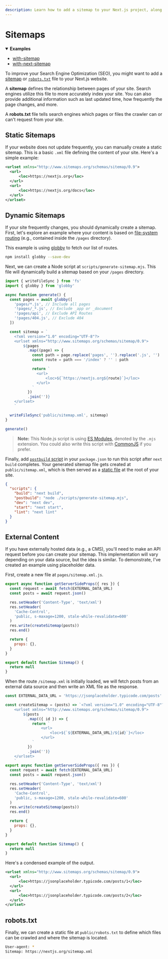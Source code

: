 ```yaml
---
description: Learn how to add a sitemap to your Next.js project, along with a robots.txt file for optimal SEO.
---
```


# Sitemaps

<details open>
  <summary><b>Examples</b></summary>
  <ul>
    <li><a href="https://github.com/vercel/next.js/tree/canary/examples/with-sitemap">with-sitemap</a></li>
    <li><a href="https://github.com/vercel/next.js/tree/canary/examples/with-next-sitemap">with-next-sitemap</a></li>
  </ul>
</details>

To improve your Search Engine Optimization (SEO), you might want to add a [sitemap](https://developers.google.com/search/docs/advanced/sitemaps/build-sitemap) or [`robots.txt`](https://developers.google.com/search/docs/advanced/robots/intro) file to your Next.js website.

A **sitemap** defines the relationship between pages of your site. Search engines utilize
this file to more accurately index your site. You can also provide additional information
such as last updated time, how frequently the page changes, and more.

A **robots.txt** file tells search engines which pages or files the crawler can or can't request from your site.

## Static Sitemaps

If your website does not update frequently, you can manually create a static sitemap.
This is a basic `.xml` file defining the content of your site. Here's a simple example:

```xml
<urlset xmlns="http://www.sitemaps.org/schemas/sitemap/0.9">
  <url>
      <loc>https://nextjs.org</loc>
  </url>
  <url>
      <loc>https://nextjs.org/docs</loc>
  </url>
</urlset>
```

## Dynamic Sitemaps

If your site frequently changes, you should dynamically create a sitemap. First, let's explore an example where your content is based on [file-system routing](/docs/routing/introduction.md) (e.g., contained inside the `/pages` directory).

This example is using [globby](https://github.com/sindresorhus/globby) to fetch our list of routes.

```bash
npm install globby --save-dev
```

Next, we can create a Node script at `scripts/generate-sitemap.mjs`.
This file will dynamically build a sitemap based on your `/pages` directory.

```js
import { writeFileSync } from 'fs'
import { globby } from 'globby'

async function generate() {
  const pages = await globby([
    'pages/*.js', // Include all pages
    '!pages/_*.js', // Exclude _app or _document
    '!pages/api', // Exclude API Routes
    '!pages/404.js', // Exclude 404
  ])

  const sitemap = `
    <?xml version="1.0" encoding="UTF-8"?>
    <urlset xmlns="http://www.sitemaps.org/schemas/sitemap/0.9">
        ${pages
          .map((page) => {
            const path = page.replace('pages', '').replace('.js', '')
            const route = path === '/index' ? '' : path

            return `
              <url>
                  <loc>${`https://nextjs.org${route}`}</loc>
              </url>
            `
          })
          .join('')}
    </urlset>
    `

  writeFileSync('public/sitemap.xml', sitemap)
}

generate()
```

> **Note:** This Node.js script is using [ES Modules](https://nodejs.org/api/esm.html), denoted by the `.mjs` extension. You could also write this script with [CommonJS](https://nodejs.org/api/modules.html#modules_modules_commonjs_modules) if you prefer.

Finally, add [`postbuild` script](https://docs.npmjs.com/cli/v7/using-npm/scripts#pre--post-scripts) in your `package.json` to run this script after `next build` completes.
Your generated sitemap file gets created at `public/sitemap.xml`, which is then served as a [static file](/docs/basic-features/static-file-serving.md) at the root of your site.

```json
{
  "scripts": {
    "build": "next build",
    "postbuild": "node ./scripts/generate-sitemap.mjs",
    "dev": "next dev",
    "start": "next start",
    "lint": "next lint"
  }
}
```

## External Content

If you have externally hosted data (e.g., a CMS), you'll need to make an API request
before you can create your sitemap. This implementation will vary depending on your data source,
but the idea is similar. To demonstrate, I've created an example using placeholder data.

First, create a new file at `pages/sitemap.xml.js`.

```js
export async function getServerSideProps({ res }) {
  const request = await fetch(EXTERNAL_DATA_URL)
  const posts = await request.json()

  res.setHeader('Content-Type', 'text/xml')
  res.setHeader(
    'Cache-Control',
    'public, s-maxage=1200, stale-while-revalidate=600'
  )
  res.write(createSitemap(posts))
  res.end()

  return {
    props: {},
  }
}

export default function Sitemap() {
  return null
}
```

When the route `/sitemap.xml` is initially loaded, we will fetch posts from an external data source
and then write an XML file as the response.

```js
const EXTERNAL_DATA_URL = 'https://jsonplaceholder.typicode.com/posts'

const createSitemap = (posts) => `<?xml version="1.0" encoding="UTF-8"?>
    <urlset xmlns="http://www.sitemaps.org/schemas/sitemap/0.9">
        ${posts
          .map(({ id }) => {
            return `
                <url>
                    <loc>${`${EXTERNAL_DATA_URL}/${id}`}</loc>
                </url>
            `
          })
          .join('')}
    </urlset>
    `
export async function getServerSideProps({ res }) {
  const request = await fetch(EXTERNAL_DATA_URL)
  const posts = await request.json()

  res.setHeader('Content-Type', 'text/xml')
  res.setHeader(
    'Cache-Control',
    'public, s-maxage=1200, stale-while-revalidate=600'
  )
  res.write(createSitemap(posts))
  res.end()

  return {
    props: {},
  }
}

export default function Sitemap() {
  return null
}
```

Here's a condensed example of the output.

```xml
<urlset xmlns="http://www.sitemaps.org/schemas/sitemap/0.9">
  <url>
      <loc>https://jsonplaceholder.typicode.com/posts/1</loc>
  </url>
  <url>
      <loc>https://jsonplaceholder.typicode.com/posts/2</loc>
  </url>
</urlset>
```

## robots.txt

Finally, we can create a static file at `public/robots.txt` to define which
files can be crawled and where the sitemap is located.

```bash
User-agent: *
Sitemap: https://nextjs.org/sitemap.xml
```
